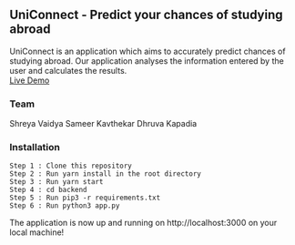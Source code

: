 ## UniConnect - Predict your chances of studying abroad

UniConnect is an application which aims to accurately predict chances of studying abroad. Our application analyses the information entered by the user and calculates the results.<br>
<a href="https://connect-uni.herokuapp.com/">Live Demo</a>

### Team
Shreya Vaidya 
Sameer Kavthekar 
Dhruva Kapadia

### Installation
```
Step 1 : Clone this repository
Step 2 : Run yarn install in the root directory
Step 3 : Run yarn start
Step 4 : cd backend
Step 5 : Run pip3 -r requirements.txt
Step 6 : Run python3 app.py
```
The application is now up and running on http://localhost:3000 on your local machine!
